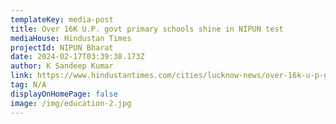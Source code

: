 ```yaml
---
templateKey: media-post
title: Over 16K U.P. govt primary schools shine in NIPUN test
mediaHouse: Hindustan Times
projectId: NIPUN Bharat
date: 2024-02-17T03:39:38.173Z
author: K Sandeep Kumar
link: https://www.hindustantimes.com/cities/lucknow-news/over-16k-u-p-govt-primary-schools-shine-in-nipun-test-101708183426193.html
tag: N/A
displayOnHomePage: false
image: /img/education-2.jpg
---
```

